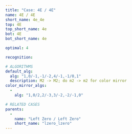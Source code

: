 ```yaml
---
title: "Case: 4E / 4E"
name: 4E / 4E
short_name: 4e_4e
top: 4E
top_short_name: 4e
bot: 4E
bot_short_name: 4e

optimal: 4

recognition:

# ALGORITHMS
default_alg:
  alg: "1,0/-1,-1/-2,4/-1,-1/0,1"
  description: M2 -> M2; do m2 -> m2 for color mirror
color_mirror_algs:
  -
    alg: "1,0/2,2/-3,3/-2,-2/-1,0"

# RELATED CASES
parents:
  -
    name: "Left Zero / Left Zero"
    short_name: "lzero_lzero"
---
```



